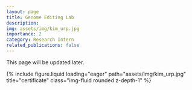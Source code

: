 ```yaml
---
layout: page
title: Genome Editing Lab
description:
img: assets/img/kim_urp.jpg
importance: 2
category: Research Intern
related_publications: false
---
```


This page will be updated later.

<div class="row">
    <div class="col-sm mt-3 mt-md-0">
        {% include figure.liquid loading="eager" path="assets/img/kim_urp.jpg" title="certificate" class="img-fluid rounded z-depth-1" %}
    </div>
</div>
